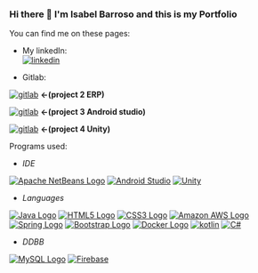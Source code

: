 ### Hi there 👋 I'm Isabel Barroso and this is my Portfolio

You can find me on these pages:

- My linkedIn:   
[![linkedin](https://img.shields.io/badge/linkedin-0A66C2?style=for-the-badge&logo=linkedin&logoColor=white)](https://es.linkedin.com/in/isabel-barroso-7662b51ba)

- Gitlab:
  
[![gitlab](https://img.shields.io/badge/gitlab-FCA121?style=for-the-badge&logo=gitlab&logoColor=white)](https://gitlab.com/projecterp_grup4/erp_project_grup4) **&#8592;(project 2 ERP)**

[![gitlab](https://img.shields.io/badge/gitlab-FCA121?style=for-the-badge&logo=gitlab&logoColor=white)](https://gitlab.com/grup-5/kebab-go) **&#8592;(project 3 Android studio)**

[![gitlab](https://img.shields.io/badge/gitlab-FCA121?style=for-the-badge&logo=gitlab&logoColor=white)](https://gitlab.com/ibarroso/project-4) **&#8592;(project 4 Unity)**



Programs used:

- *IDE*

[![Apache NetBeans Logo](https://img.shields.io/badge/apache%20netbeans-1B6AC6?style=for-the-badge&logo=apache%20netbeans%20IDE&logoColor=white)](https://netbeans.apache.org/)
[![Android Studio](https://img.shields.io/badge//Android%20Studio-3DDC84?style=for-the-badge&logo=android-studio&logoColor=white)](https://developer.android.com)
[![Unity](https://img.shields.io/badge/Unity-%23000000.svg?logo=unity&logoColor=white)](#)

- *Languages*

[![Java Logo](https://img.shields.io/badge/Java-ED8B00?style=for-the-badge&logo=openjdk&logoColor=white)](https://www.oracle.com/java/)
[![HTML5 Logo](https://img.shields.io/badge/HTML5-E34F26?style=for-the-badge&logo=html5&logoColor=white)](https://developer.mozilla.org/en-US/docs/Web/Guide/HTML/HTML5)
[![CSS3 Logo](https://img.shields.io/badge/CSS3-1572B6?style=for-the-badge&logo=css3&logoColor=white)](https://developer.mozilla.org/en-US/docs/Web/CSS)
[![Amazon AWS Logo](https://img.shields.io/badge/Amazon_AWS-232F3E?style=for-the-badge&logo=amazon-aws&logoColor=white)](https://aws.amazon.com/)
[![Spring Logo](https://img.shields.io/badge/Spring-6DB33F?style=for-the-badge&logo=spring&logoColor=white)](https://spring.io/)
[![Bootstrap Logo](https://img.shields.io/badge/Bootstrap-563D7C?style=for-the-badge&logo=bootstrap&logoColor=white)](https://getbootstrap.com/)
[![Docker Logo](https://img.shields.io/badge/Docker-2496ED?style=for-the-badge&logo=docker&logoColor=white&labelColor=#f5f5f5)](https://www.docker.com/)
[![kotlin](https://img.shields.io/badge/Kotlin-0095D5?&style=for-the-badge&logo=kotlin&logoColor=white)](https://kotlinlang.org/)
[![C#](https://img.shields.io/badge/C%23-%23239120.svg?logo=csharp&logoColor=white)](#)

- *DDBB*

[![MySQL Logo](https://img.shields.io/badge/MySQL-005C84?style=for-the-badge&logo=mysql&logoColor=white)](https://www.mysql.com/)
[![Firebase](https://img.shields.io/badge/Firebase-039BE5?logo=Firebase&logoColor=white)](https://firebase.google.com/)
  



<!--
cosas que poner:
[![gitlab](https://img.shields.io/badge/gitlab-FCA121?style=for-the-badge&logo=gitlab&logoColor=white)](https://gitlab.com/isa6996)

Pequeña presentación
https://es.linkedin.com/in/isabel-barroso-7662b51ba
gitlab?
gitlab del cole
lenguajes y todo eso



**isa6996/isa6996** is a ✨ _special_ ✨ repository because its `README.md` (this file) appears on your GitHub profile.

Here are some ideas to get you started:

- 🔭 I’m currently working on ...
- 🌱 I’m currently learning ...
- 👯 I’m looking to collaborate on ...
- 🤔 I’m looking for help with ...
- 💬 Ask me about ...
- 📫 How to reach me: ...
- 😄 Pronouns: ...
- ⚡ Fun fact: ...
-->
